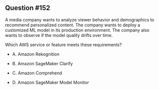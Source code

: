 ## Question #152

 A media company wants to analyze viewer behavior and demographics to recommend personalized content. The company wants to deploy a customized ML model in its production environment. The company also wants to observe if the model quality drifts over time.

Which AWS service or feature meets these requirements?

- A. Amazon Rekognition

- B. Amazon SageMaker Clarify

- C. Amazon Comprehend

- D. Amazon SageMaker Model Monitor